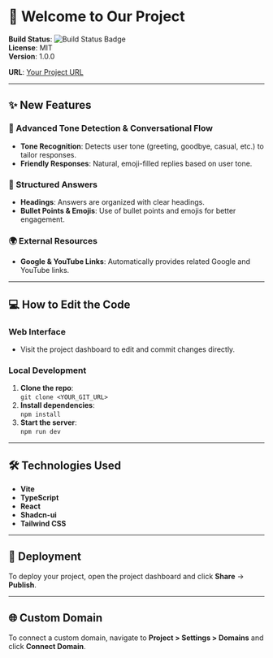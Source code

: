 # 🚀 Welcome to Our Project

**Build Status**: ![Build Status Badge](https://img.shields.io/badge/build-passing-brightgreen)  
**License**: MIT  
**Version**: 1.0.0

**URL**: [Your Project URL](https://your-project-url.example.com)

---

## ✨ New Features

### 🎉 Advanced Tone Detection & Conversational Flow
- **Tone Recognition**: Detects user tone (greeting, goodbye, casual, etc.) to tailor responses.
- **Friendly Responses**: Natural, emoji-filled replies based on user tone.

### 📑 Structured Answers
- **Headings**: Answers are organized with clear headings.
- **Bullet Points & Emojis**: Use of bullet points and emojis for better engagement.

### 🌍 External Resources
- **Google & YouTube Links**: Automatically provides related Google and YouTube links.

---

## 💻 How to Edit the Code

### Web Interface
- Visit the project dashboard to edit and commit changes directly.

### Local Development
1. **Clone the repo**:  
   `git clone <YOUR_GIT_URL>`
2. **Install dependencies**:  
   `npm install`
3. **Start the server**:  
   `npm run dev`

---

## 🛠️ Technologies Used

- **Vite**
- **TypeScript**
- **React**
- **Shadcn-ui**
- **Tailwind CSS**

---

## 🚀 Deployment

To deploy your project, open the project dashboard and click **Share** -> **Publish**.

---

## 🌐 Custom Domain

To connect a custom domain, navigate to **Project > Settings > Domains** and click **Connect Domain**.
